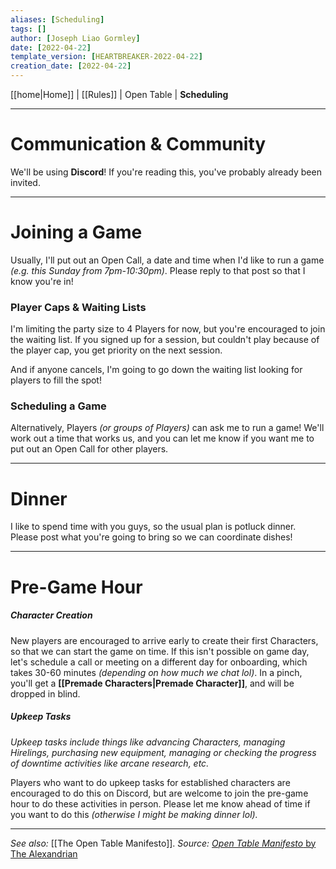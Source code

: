 ```yaml
---
aliases: [Scheduling]
tags: []
author: [Joseph Liao Gormley]
date: [2022-04-22]
template_version: [HEARTBREAKER-2022-04-22]
creation_date: [2022-04-22]
---
```

<!-- Home | Character Creation | -->
[[home|Home]] | [[Rules]] | Open Table | **Scheduling**
___
# Communication & Community
We'll be using **Discord**! If you're reading this, you've probably already been invited.

___
# Joining a Game
Usually, I'll put out an Open Call, a date and time when I'd like to run a game *(e.g. this Sunday from 7pm-10:30pm)*. Please reply to that post so that I know you're in!

### Player Caps & Waiting Lists
I'm limiting the party size to 4 Players for now, but you're encouraged to join the waiting list. If you signed up for a session, but couldn't play because of the player cap, you get priority on the next session.

And if anyone cancels, I'm going to go down the waiting list looking for players to fill the spot!

### Scheduling a Game
Alternatively, Players *(or groups of Players)* can ask me to run a game! We'll work out a time that works us, and you can let me know if you want me to put out an Open Call for other players.

___
# Dinner
I like to spend time with you guys, so the usual plan is potluck dinner. Please post what you're going to bring so we can coordinate dishes!

___
# Pre-Game Hour
##### Character Creation
New players are encouraged to arrive early to create their first Characters, so that we can start the game on time. If this isn't possible on game day, let's schedule a call or meeting on a different day for onboarding, which takes 30-60 minutes *(depending on how much we chat lol)*. In a pinch, you'll get a **[[Premade Characters|Premade Character]]**, and will be dropped in blind.

##### Upkeep Tasks
*Upkeep tasks include things like advancing Characters, managing Hirelings, purchasing new equipment, managing or checking the progress of downtime activities like arcane research, etc.*

Players who want to do upkeep tasks for established characters are encouraged to do this on Discord, but are welcome to join the pre-game hour to do these activities in person. Please let me know ahead of time if you want to do this *(otherwise I might be making dinner lol).*

___
*See also:* [[The Open Table Manifesto]].
*Source:* [*Open Table Manifesto* by The Alexandrian](https://thealexandrian.net/?p=38643)

<!--*References:*
*Source:* -->
<!-- Sources, read more, links, etc. -->
<!-- *Source: Entry by [[Mike Maxin]].* -->
<!-- Leave an empty line at the end, otherwise Exporter complains. -->
